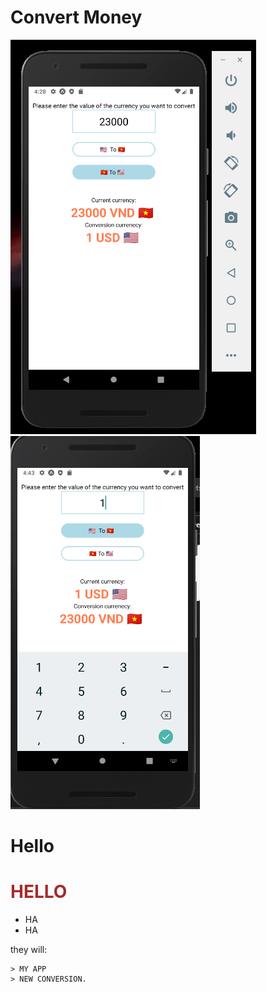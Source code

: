 # Convert Money
![](assets/product.PNG)
![](assets/product2.PNG)
<h1>Hello</h1>
<h1 style="color: brown">HELLO</h1>
<ul>
        <li>HA</li>
        <li>HA</li>
    </ul>
    they will:
    
    > MY APP
    > NEW CONVERSION.
